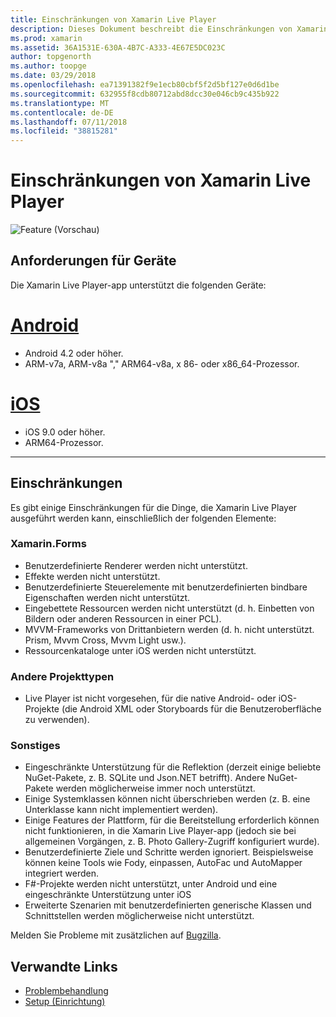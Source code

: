 ```yaml
---
title: Einschränkungen von Xamarin Live Player
description: Dieses Dokument beschreibt die Einschränkungen von Xamarin Live Player. Es wird erläutert, Anforderungen an das Gerät, enthält es funktioniert mit Projekttypen und andere verschiedenen Themen besprochen.
ms.prod: xamarin
ms.assetid: 36A1531E-630A-4B7C-A333-4E67E5DC023C
author: topgenorth
ms.author: toopge
ms.date: 03/29/2018
ms.openlocfilehash: ea71391382f9e1ecb80cbf5f2d5bf127e0d6d1be
ms.sourcegitcommit: 632955f8cdb80712abd8dcc30e046cb9c435b922
ms.translationtype: MT
ms.contentlocale: de-DE
ms.lasthandoff: 07/11/2018
ms.locfileid: "38815281"
---
```

# <a name="limitations-of-xamarin-live-player"></a>Einschränkungen von Xamarin Live Player

![Feature (Vorschau)](~/media/shared/preview.png)

## <a name="device-requirements"></a>Anforderungen für Geräte
Die Xamarin Live Player-app unterstützt die folgenden Geräte:

# <a name="androidtabandroid"></a>[Android](#tab/android)

- Android 4.2 oder höher.
- ARM-v7a, ARM-v8a "," ARM64-v8a, x 86- oder x86_64-Prozessor.

# <a name="iostabios"></a>[iOS](#tab/ios)

- iOS 9.0 oder höher.
- ARM64-Prozessor.

-----

## <a name="limitations"></a>Einschränkungen

Es gibt einige Einschränkungen für die Dinge, die Xamarin Live Player ausgeführt werden kann, einschließlich der folgenden Elemente:

### <a name="xamarinforms"></a>Xamarin.Forms

- Benutzerdefinierte Renderer werden nicht unterstützt.
- Effekte werden nicht unterstützt.
- Benutzerdefinierte Steuerelemente mit benutzerdefinierten bindbare Eigenschaften werden nicht unterstützt.
- Eingebettete Ressourcen werden nicht unterstützt (d. h. Einbetten von Bildern oder anderen Ressourcen in einer PCL).
- MVVM-Frameworks von Drittanbietern werden (d. h. nicht unterstützt. Prism, Mvvm Cross, Mvvm Light usw.).
- Ressourcenkataloge unter iOS werden nicht unterstützt.

### <a name="other-project-types"></a>Andere Projekttypen

- Live Player ist nicht vorgesehen, für die native Android- oder iOS-Projekte (die Android XML oder Storyboards für die Benutzeroberfläche zu verwenden).

### <a name="misc"></a>Sonstiges

- Eingeschränkte Unterstützung für die Reflektion (derzeit einige beliebte NuGet-Pakete, z. B. SQLite und Json.NET betrifft). Andere NuGet-Pakete werden möglicherweise immer noch unterstützt.
- Einige Systemklassen können nicht überschrieben werden (z. B. eine Unterklasse kann nicht implementiert werden).
- Einige Features der Plattform, für die Bereitstellung erforderlich können nicht funktionieren, in die Xamarin Live Player-app (jedoch sie bei allgemeinen Vorgängen, z. B. Photo Gallery-Zugriff konfiguriert wurde).
- Benutzerdefinierte Ziele und Schritte werden ignoriert. Beispielsweise können keine Tools wie Fody, einpassen, AutoFac und AutoMapper integriert werden.
- F#-Projekte werden nicht unterstützt, unter Android und eine eingeschränkte Unterstützung unter iOS
- Erweiterte Szenarien mit benutzerdefinierten generische Klassen und Schnittstellen werden möglicherweise nicht unterstützt.

Melden Sie Probleme mit zusätzlichen auf [Bugzilla](https://aka.ms/live-player-report-issue).

## <a name="related-links"></a>Verwandte Links

- [Problembehandlung](~/tools/live-player/troubleshooting.md)
- [Setup (Einrichtung)](~/tools/live-player/install.md)
